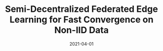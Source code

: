 ---
title: "Semi-Decentralized Federated Edge Learning for Fast Convergence on Non-IID Data" 
collection: publications 
category: conference 
permalink: /publication/2023-11-sdfeel 
# excerpt: 'This paper explores semi-decentralized federated edge learning for fast convergence on non-IID data.' 
date: 2021-04-01
venue: 'IEEE WCNC 2022' 
paperurl: 'https://arxiv.org/abs/2104.12678' 
citation: 'Y. Sun, J. Shao, Y. Mao, J. Wang, and J. Zhang, “Semi-decentralized federated edge learning for fast convergence on non-IID data,” IEEE Wireless Commun. Networking Conf. (WCNC), Austin, TX, USA, Apr. 2022.'
---